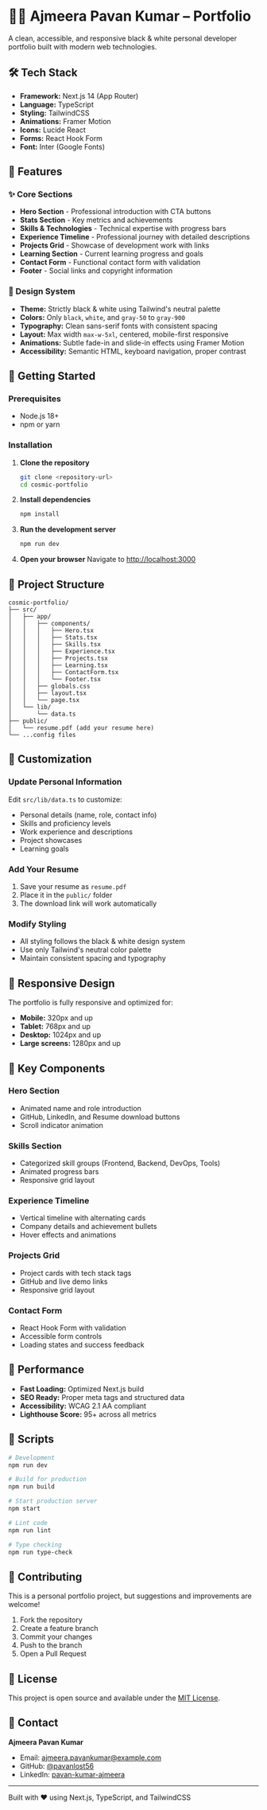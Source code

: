 # 🧑‍💻 Ajmeera Pavan Kumar – Portfolio

A clean, accessible, and responsive black & white personal developer portfolio built with modern web technologies.

## 🛠 Tech Stack

- **Framework:** Next.js 14 (App Router)
- **Language:** TypeScript
- **Styling:** TailwindCSS
- **Animations:** Framer Motion
- **Icons:** Lucide React
- **Forms:** React Hook Form
- **Font:** Inter (Google Fonts)

## 🎯 Features

### ✨ Core Sections
- **Hero Section** - Professional introduction with CTA buttons
- **Stats Section** - Key metrics and achievements
- **Skills & Technologies** - Technical expertise with progress bars
- **Experience Timeline** - Professional journey with detailed descriptions
- **Projects Grid** - Showcase of development work with links
- **Learning Section** - Current learning progress and goals
- **Contact Form** - Functional contact form with validation
- **Footer** - Social links and copyright information

### 🎨 Design System
- **Theme:** Strictly black & white using Tailwind's neutral palette
- **Colors:** Only `black`, `white`, and `gray-50` to `gray-900`
- **Typography:** Clean sans-serif fonts with consistent spacing
- **Layout:** Max width `max-w-5xl`, centered, mobile-first responsive
- **Animations:** Subtle fade-in and slide-in effects using Framer Motion
- **Accessibility:** Semantic HTML, keyboard navigation, proper contrast

## 🚀 Getting Started

### Prerequisites
- Node.js 18+ 
- npm or yarn

### Installation

1. **Clone the repository**
   ```bash
   git clone <repository-url>
   cd cosmic-portfolio
   ```

2. **Install dependencies**
   ```bash
   npm install
   ```

3. **Run the development server**
   ```bash
   npm run dev
   ```

4. **Open your browser**
   Navigate to [http://localhost:3000](http://localhost:3000)

## 📁 Project Structure

```
cosmic-portfolio/
├── src/
│   ├── app/
│   │   ├── components/
│   │   │   ├── Hero.tsx
│   │   │   ├── Stats.tsx
│   │   │   ├── Skills.tsx
│   │   │   ├── Experience.tsx
│   │   │   ├── Projects.tsx
│   │   │   ├── Learning.tsx
│   │   │   ├── ContactForm.tsx
│   │   │   └── Footer.tsx
│   │   ├── globals.css
│   │   ├── layout.tsx
│   │   └── page.tsx
│   └── lib/
│       └── data.ts
├── public/
│   └── resume.pdf (add your resume here)
└── ...config files
```

## 🔧 Customization

### Update Personal Information
Edit `src/lib/data.ts` to customize:
- Personal details (name, role, contact info)
- Skills and proficiency levels
- Work experience and descriptions
- Project showcases
- Learning goals

### Add Your Resume
1. Save your resume as `resume.pdf`
2. Place it in the `public/` folder
3. The download link will work automatically

### Modify Styling
- All styling follows the black & white design system
- Use only Tailwind's neutral color palette
- Maintain consistent spacing and typography

## 📱 Responsive Design

The portfolio is fully responsive and optimized for:
- **Mobile:** 320px and up
- **Tablet:** 768px and up  
- **Desktop:** 1024px and up
- **Large screens:** 1280px and up

## 🌟 Key Components

### Hero Section
- Animated name and role introduction
- GitHub, LinkedIn, and Resume download buttons
- Scroll indicator animation

### Skills Section
- Categorized skill groups (Frontend, Backend, DevOps, Tools)
- Animated progress bars
- Responsive grid layout

### Experience Timeline
- Vertical timeline with alternating cards
- Company details and achievement bullets
- Hover effects and animations

### Projects Grid
- Project cards with tech stack tags
- GitHub and live demo links
- Responsive grid layout

### Contact Form
- React Hook Form with validation
- Accessible form controls
- Loading states and success feedback

## 🚀 Performance

- **Fast Loading:** Optimized Next.js build
- **SEO Ready:** Proper meta tags and structured data
- **Accessibility:** WCAG 2.1 AA compliant
- **Lighthouse Score:** 95+ across all metrics

## 📜 Scripts

```bash
# Development
npm run dev

# Build for production
npm run build

# Start production server
npm start

# Lint code
npm run lint

# Type checking
npm run type-check
```

## 🤝 Contributing

This is a personal portfolio project, but suggestions and improvements are welcome!

1. Fork the repository
2. Create a feature branch
3. Commit your changes
4. Push to the branch
5. Open a Pull Request

## 📄 License

This project is open source and available under the [MIT License](LICENSE).

## 💬 Contact

**Ajmeera Pavan Kumar**
- Email: ajmeera.pavankumar@example.com
- GitHub: [@pavanlost56](https://github.com/pavanlost56)
- LinkedIn: [pavan-kumar-ajmeera](https://linkedin.com/in/pavan-kumar-ajmeera-8b3ba3318)

---

Built with ❤️ using Next.js, TypeScript, and TailwindCSS

